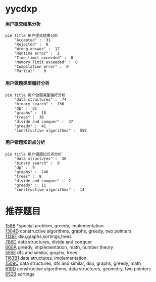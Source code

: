 # yycdxp

<!-- tabs:start -->



#### **用户提交结果分析**

```mermaid
pie title 用户提交结果分析
    "Accepted" :  31
    "Rejected" :  0
    "Wrong answer" :  17
    "Runtime error" :  2
    "Time limit exceeded" :  0
    "Memory limit exceeded" :  0
    "Compilation error" :  0
    "Partial" :  0
```

#### **用户做题类型偏好分析**

```mermaid
pie title 用户做题类型偏好分析
    "data structures" :  74
    "binary search" :  136
    "dp" :  81
    "graphs" :  18
    "trees" :  38
    "divide and conquer" :  37
    "greedy" :  41
    "constructive algorithms" :  558
```
#### **用户错题知识点分析**

```mermaid
pie title 用户错题知识点分析
    "data structures" :  30
    "binary search" :  8
    "dp" :  9
    "graphs" :  240
    "trees" :  8
    "divide and conquer" :  2
    "greedy" :  11
    "constructive algorithms" :  14
```



<!-- tabs:end -->
# 推荐题目
[158B](https://codeforces.com/contest/158/problem/B)		*special problem,
                        greedy,
                        implementation		  
[1304D](https://codeforces.com/contest/1304/problem/D)		constructive algorithms,
                        graphs,
                        greedy,
                        two pointers		  
[1138F](https://codeforces.com/contest/1138/problem/F)		dsu,graphs,sortings,trees		  
[786C](https://codeforces.com/contest/786/problem/C)		data structures,
                        divide and conquer		  
[660A](https://codeforces.com/contest/660/problem/A)		greedy,
                        implementation,
                        math,
                        number theory		  
[555E](https://codeforces.com/contest/555/problem/E)		dfs and similar,
                        graphs,
                        trees		  
[1163B1](https://codeforces.com/contest/1163B/problem/1)		data structures,
                        implementation		  
[1508C](https://codeforces.com/contest/1508/problem/C)		data structures,
                        dfs and similar,
                        dsu,
                        graphs,
                        greedy,
                        math		  
[610D](https://codeforces.com/contest/610/problem/D)		constructive algorithms,
                        data structures,
                        geometry,
                        two pointers		  
[652B](https://codeforces.com/contest/652/problem/B)		sortings		  
